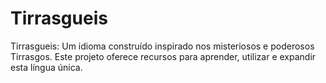 # Tirrasgueis
Tirrasgueis: Um idioma construído inspirado nos misteriosos e poderosos Tirrasgos. Este projeto oferece recursos para aprender, utilizar e expandir esta língua única.
